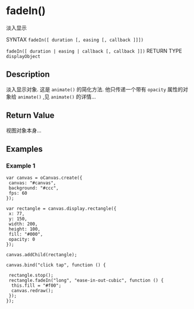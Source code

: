 # fadeIn()

淡入显示

SYNTAX `fadeIn([ duration [, easing [, callback ]]])`

`fadeIn([ duration | easing | callback [, callback ]])` RETURN TYPE `displayObject`

## Description

淡入显示对象. 这是 `animate()` 的简化方法.
他只传递一个带有 `opacity` 属性的对象给 `animate()` ,见 `animate()` 的详情...

## Return Value

视图对象本身...

## Examples

### Example 1

```
var canvas = oCanvas.create({
 canvas: "#canvas",
 background: "#ccc",
 fps: 60
});

var rectangle = canvas.display.rectangle({
 x: 77,
 y: 150,
 width: 200,
 height: 100,
 fill: "#000",
 opacity: 0
});

canvas.addChild(rectangle);

canvas.bind("click tap", function () {

 rectangle.stop();
 rectangle.fadeIn("long", "ease-in-out-cubic", function () {
  this.fill = "#f00";
  canvas.redraw();
 });
});
```
